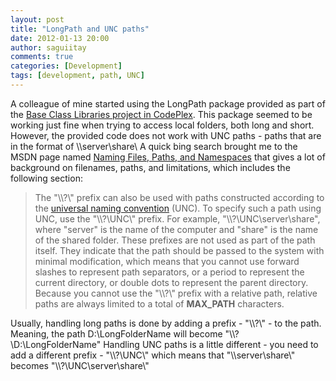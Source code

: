 ```yaml
---
layout: post
title: "LongPath and UNC paths"
date: 2012-01-13 20:00
author: saguiitay
comments: true
categories: [Development]
tags: [development, path, UNC]
---
```

A colleague of mine started using the LongPath package provided as part of the [Base Class Libraries project in CodePlex](http://bcl.codeplex.com/). This package seemed to be working just fine when trying to access local folders, both long and short. However, the provided code does not work with UNC paths - paths that are in the format of \\\\server\\share\\ A quick bing search brought me to the MSDN page named [Naming Files, Paths, and Namespaces](http://msdn.microsoft.com/en-us/library/windows/desktop/aa365247(v=vs.85).aspx) that gives a lot of background on filenames, paths, and limitations, which includes the following section:

> The "\\\\?\\" prefix can also be used with paths constructed according to the [universal naming convention](http://en.wikipedia.org/wiki/Path_%28computing%29 "Path (computing)") (UNC). To specify such a path using UNC, use the "\\\\?\\UNC\\" prefix. For example, "\\\\?\\UNC\\server\\share", where "server" is the name of the computer and "share" is the name of the shared folder. These prefixes are not used as part of the path itself. They indicate that the path should be passed to the system with minimal modification, which means that you cannot use forward slashes to represent path separators, or a period to represent the current directory, or double dots to represent the parent directory. Because you cannot use the "\\\\?\\" prefix with a relative path, relative paths are always limited to a total of **MAX\_PATH** characters.

Usually, handling long paths is done by adding a prefix - "\\\\?\\" - to the path. Meaning, the path D:\\LongFolderName will become "\\\\?\\D:\\LongFolderName" Handling UNC paths is a little different - you need to add a different prefix - "\\\\?\\UNC\\" which means that "\\\\server\\share\\" becomes "\\\\?\\UNC\\server\\share\\"


